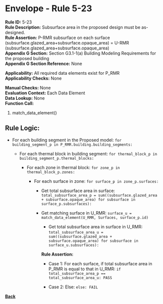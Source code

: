 
# Envelope - Rule 5-23  

**Rule ID:** 5-23  
**Rule Description:** Subsurface area in the proposed design must be as-designed.  
**Rule Assertion:** P-RMR subsurface on each surface (subsurface.glazed_area+subsurface.opaque_area) = U-RMR (subsurface.glazed_area+subsurface.opaque_area)  
**Appendix G Section:** Section G3.1-1(a) Building Modeling Requirements for the proposed building  
**Appendix G Section Reference:**  None

**Applicability:** All required data elements exist for P_RMR  
**Applicability Checks:** None  

**Manual Checks:** None  
**Evaluation Context:**  Each Data Element  
**Data Lookup:** None  
**Function Call:**  

  1. match_data_element()

## Rule Logic:

- For each building segment in the Proposed model: `for building_segment_p in P_RMR.building.building_segments:`

  - For each thermal block in building segment: `for thermal_block_p in building_segment_p.thermal_blocks:`

    - For each zone in thermal block: `for zone_p in thermal_block_p.zones:`  

      - For each surface in zone: `for surface_p in zone_p.surfaces:`  

        - Get total subsurface area in surface: `total_subsurface_area_p = sum((subsurface.glazed_area + subsurface.opaque_area) for subsurface in surface_p.subsurfaces):`

        - Get matching surface in U_RMR: `surface_u = match_data_element(U_RMR, Surfaces, surface_p.id)`

          - Get total subsurface area in surface in U_RMR: `total_subsurface_area_u = sum((subsurface.glazed_area + subsurface.opaque_area) for subsurface in surface_u.subsurfaces):`

          **Rule Assertion:**

          - Case 1: For each surface, if total subsurface area in P_RMR is equal to that in U_RMR: `if total_subsurface_area_p == total_subsurface_area_u: PASS`

          - Case 2: Else: `else: FAIL`

**[Back](../_toc.md)**
